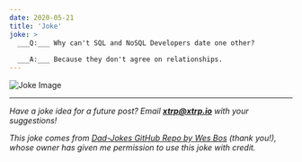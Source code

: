 ```yaml
---
date: 2020-05-21
title: 'Joke'
joke: >
  ___Q:___ Why can't SQL and NoSQL Developers date one other?
  
  ___A:___ Because they don't agree on relationships.
---
```


![Joke Image](https://private.xtrp.io/projects/DailyDeveloperJokes/public_image_server/images/5e12594d2dedc.png)

---
*Have a joke idea for a future post? Email **[xtrp@xtrp.io](mailto:xtrp@xtrp.io)** with your suggestions!*

*This joke comes from [Dad-Jokes GitHub Repo by Wes Bos](https://github.com/wesbos/dad-jokes) (thank you!), whose owner has given me permission to use this joke with credit.*

<!-- 
Joke text:
**Q:** Why can't SQL and NoSQL Developers date one other?

**A:** Because they don't agree on relationships.
 -->


